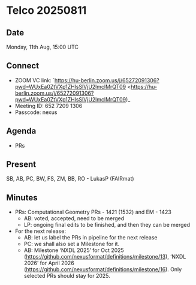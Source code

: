 Telco 20250811
==============

Date
----

Monday, 11th Aug, 15:00 UTC

Connect
-------

- ZOOM VC link: `https://hu-berlin.zoom.us/j/65272091306?pwd=WUxEa0ZtVXp1ZHlsSlVjU2lmclMrQT09 <https://hu-berlin.zoom.us/j/65272091306?pwd=WUxEa0ZtVXp1ZHlsSlVjU2lmclMrQT09)_
- Meeting ID: 652 7209 1306
- Passcode: nexus

Agenda
------

- PRs
  

Present
-------

SB, AB,  PC, BW, FS, ZM, BB, RO - LukasP (FAIRmat)

Minutes
-------

- PRs: Computational Geometry PRs - 1421 (1532) and EM - 1423
  - AB: voted, accepted, need to be merged
  - LP: ongoing final edits to be finished, and then they can be merged
- For the next release:
  - AB: let us label the PRs in pipeline for the next release
  - PC: we shall also set a Milestone for it.
  - AB: Milestone ‘NXDL 2025’ for Oct 2025 (https://github.com/nexusformat/definitions/milestone/13), ‘NXDL 2026’ for April 2026 (https://github.com/nexusformat/definitions/milestone/16). Only selected PRs should stay for 2025.

